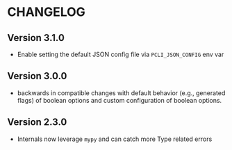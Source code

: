 # CHANGELOG

## Version 3.1.0

- Enable setting the default JSON config file via `PCLI_JSON_CONFIG` env var

## Version 3.0.0

- backwards in compatible changes with default behavior (e.g., generated flags) of boolean options and custom configuration of boolean options.

## Version 2.3.0

- Internals now leverage `mypy` and can catch more Type related errors